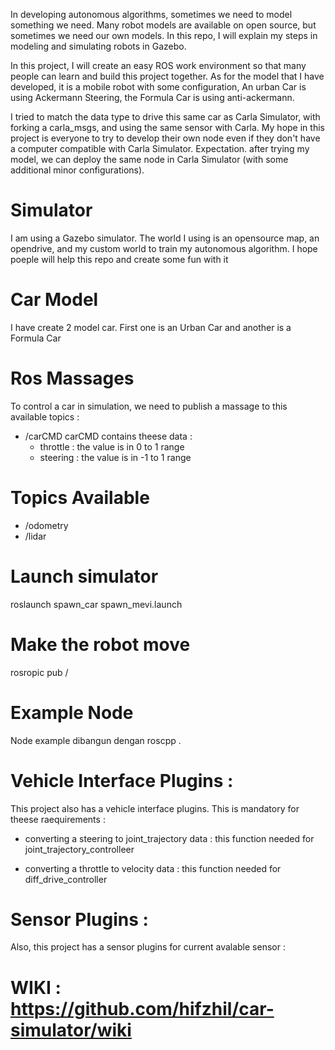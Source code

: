 In developing autonomous algorithms, sometimes we need to model something we need. Many robot models are available on open source, but sometimes we need our own models. In this repo, I will explain my steps in modeling and simulating robots in Gazebo.

In this project, I will create an easy ROS work environment so that many people can learn and build this project together. As for the model that I have developed, it is a mobile robot with some configuration, An urban Car is using Ackermann Steering, the Formula Car is using anti-ackermann. 

I tried to match the data type to drive this same car as Carla Simulator, with forking a carla_msgs, and using the same sensor with Carla. My hope in this project is everyone to try to develop their own node even if they don't have a computer compatible with Carla Simulator. Expectation. after trying my model, we can deploy the same node in Carla Simulator (with some additional minor configurations).
   
# Simulator
I am using a Gazebo simulator. The world I using is an opensource map, an opendrive, and my custom world to train my autonomous algorithm. I hope poeple will help this repo and create some fun with it

# Car Model
I have create 2 model car. First one is an Urban Car and another is a Formula Car

# Ros Massages
To control a car in simulation, we need to publish a massage to this available topics :
  - /carCMD
    carCMD contains theese data :
      - throttle : the value is in 0 to 1 range
      - steering : the value is in -1 to 1 range
        
# Topics Available
- /odometry
- /lidar

# Launch simulator
roslaunch spawn_car spawn_mevi.launch

# Make the robot move 
rosropic pub /

# Example Node
Node example dibangun dengan roscpp . 

# Vehicle Interface Plugins :
  This project also has a vehicle interface plugins. This is mandatory for theese raequirements :
  
  - converting a steering to joint_trajectory data : this function needed for joint_trajectory_controlleer
    
  - converting a throttle to velocity data : this function needed for diff_drive_controller

# Sensor Plugins : 
  Also, this project has a sensor plugins for current avalable sensor :

  
# WIKI : https://github.com/hifzhil/car-simulator/wiki
